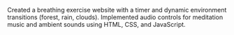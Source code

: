  Created a breathing exercise website with a timer and dynamic environment transitions (forest, rain, clouds).
 Implemented audio controls for meditation music and ambient sounds using HTML, CSS, and JavaScript.
